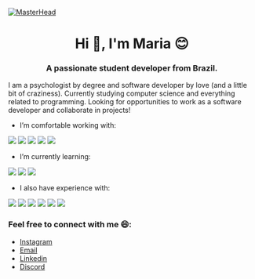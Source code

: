 [![MasterHead](https://i.pinimg.com/originals/00/e0/ac/00e0ac733949d9202429d871ca9f1eff.jpg)](https://github.com/ma-secco)

 
<h1 align="center">Hi 👋, I'm Maria 😊 </h1>
<h3 align="center">A passionate student developer from Brazil.</h3>


I am a psychologist by degree and software developer by love (and a little bit of craziness). Currently studying computer science and everything related to programming. Looking for opportunities to work as a software developer and collaborate in projects! 

-  I’m comfortable working with:

<img src="https://img.shields.io/badge/CSS3-1572B6?style=for-the-badge&logo=css3&logoColor=white" /> <img src="https://img.shields.io/badge/HTML5-E34F26?style=for-the-badge&logo=html5&logoColor=white" /> <img src="https://img.shields.io/badge/JavaScript-323330?style=for-the-badge&logo=javascript&logoColor=F7DF1E" /> <img src="https://img.shields.io/badge/VSCode-0078D4?style=for-the-badge&logo=visual%20studio%20code&logoColor=white" /> <img src="https://img.shields.io/badge/React-20232A?style=for-the-badge&logo=react&logoColor=61DAFB" />




-  I’m currently learning:
 
<img src="https://img.shields.io/badge/Bootstrap-563D7C?style=for-the-badge&logo=bootstrap&logoColor=white" />  <img src="https://img.shields.io/badge/React_Native-20232A?style=for-the-badge&logo=react&logoColor=61DAFB" />  <img src="https://img.shields.io/badge/Node.js-339933?style=for-the-badge&logo=nodedotjs&logoColor=white" />




-  I also have experience with:

<img src="https://img.shields.io/badge/GitHub-100000?style=for-the-badge&logo=github&logoColor=white" />  <img src="https://img.shields.io/badge/GIT-E44C30?style=for-the-badge&logo=git&logoColor=white" />    <img src="https://img.shields.io/badge/Codepen-000000?style=for-the-badge&logo=codepen&logoColor=white" />  <img src="https://img.shields.io/badge/Miro-F7C922?style=for-the-badge&logo=Miro&logoColor=050036" />  <img src="https://img.shields.io/badge/Notion-000000?style=for-the-badge&logo=notion&logoColor=white" />  <img src="https://img.shields.io/badge/Trello-0052CC?style=for-the-badge&logo=trello&logoColor=white" /> 




### Feel free to connect with me 😄:

* <a href="https://www.instagram.com/codingmabi/" target="_blank">Instagram</a>
* <a href="mailto:mapradosecco@gmail.com" target="_blank">Email</a>
* <a href="https://www.linkedin.com/in/maria-beatriz-prado-secco/" target="_blank">Linkedin</a>
* <a href="https://www.discordapp.com/users/994366323759001642/" target="_blank">Discord</a>





